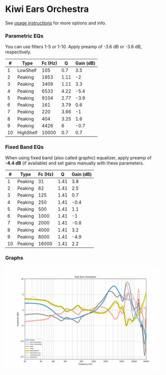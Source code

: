# Kiwi Ears Orchestra
See [usage instructions](https://github.com/jaakkopasanen/AutoEq#usage) for more options and info.

### Parametric EQs
You can use filters 1-5 or 1-10. Apply preamp of -3.6 dB or -3.6 dB, respectively.

|   # | Type      |   Fc (Hz) |    Q |   Gain (dB) |
|-----|-----------|-----------|------|-------------|
|   1 | LowShelf  |       105 | 0.7  |         3.5 |
|   2 | Peaking   |      1853 | 1.11 |        -2   |
|   3 | Peaking   |      3409 | 1.11 |         3.3 |
|   4 | Peaking   |      6533 | 4.22 |        -5.4 |
|   5 | Peaking   |      9104 | 2.77 |        -3.9 |
|   6 | Peaking   |       161 | 3.79 |         0.6 |
|   7 | Peaking   |       220 | 3.66 |        -1   |
|   8 | Peaking   |       404 | 3.25 |         1.6 |
|   9 | Peaking   |      4426 | 6    |        -0.7 |
|  10 | HighShelf |     10000 | 0.7  |         0.7 |

### Fixed Band EQs
When using fixed band (also called graphic) equalizer, apply preamp of **-4.4 dB** (if available) and set gains manually with these parameters.

|   # | Type    |   Fc (Hz) |    Q |   Gain (dB) |
|-----|---------|-----------|------|-------------|
|   1 | Peaking |        31 | 1.41 |         3.8 |
|   2 | Peaking |        62 | 1.41 |         2.5 |
|   3 | Peaking |       125 | 1.41 |         0.7 |
|   4 | Peaking |       250 | 1.41 |        -0.4 |
|   5 | Peaking |       500 | 1.41 |         1.1 |
|   6 | Peaking |      1000 | 1.41 |        -1   |
|   7 | Peaking |      2000 | 1.41 |        -0.8 |
|   8 | Peaking |      4000 | 1.41 |         3.2 |
|   9 | Peaking |      8000 | 1.41 |        -4.9 |
|  10 | Peaking |     16000 | 1.41 |         2.2 |

### Graphs
![](./Kiwi%20Ears%20Orchestra.png)
